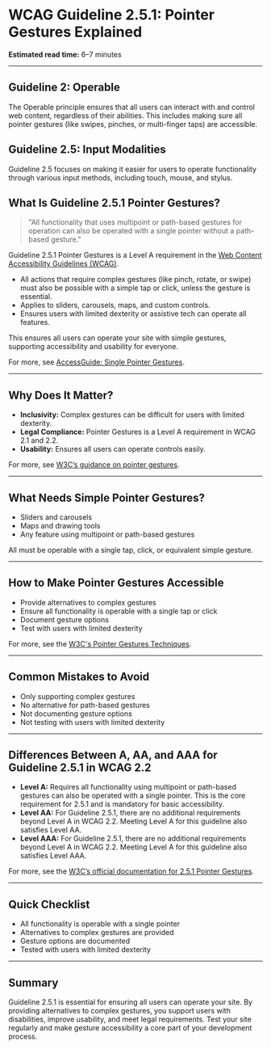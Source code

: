 <!--
title: 2.5.1 - Pointer Gestures
series: Making the Web Accessible for All
description: A practical guide to WCAG Guideline 2.5.1 (Pointer Gestures)—what it means, why it matters, and how to ensure all functionality is operable with simple pointer gestures.
keywords: wcag 2.5.1, pointer gestures, accessibility, web standards, digital inclusion
image: WCAG-Series-2.5.1.png
imageAlt: Blue text on yellow background saying, "Web Content Accessibiilty Guiedlines (WCAG) 2.5.1 Explained, Pointer Gestures"
status: published
date: 2025-07-03
excerpt: This guideline ensures all functionality is operable with simple pointer gestures.
next: /wcag/WCAG-Guideline-2-5-2-Pointer-Cancellation-Explained, Guideline 2.5.2 - Pointer Cancellation
previous: /wcag/WCAG-Guideline-2-4-7-Focus-Visible-Explained, Guideline 2.4.7 - Focus Visible
-->

# **WCAG Guideline 2.5.1: Pointer Gestures Explained**

**Estimated read time:** 6–7 minutes

---

## **Guideline 2: Operable**

The Operable principle ensures that all users can interact with and control web content, regardless of their abilities. This includes making sure all pointer gestures (like swipes, pinches, or multi-finger taps) are accessible.

## **Guideline 2.5: Input Modalities**

Guideline 2.5 focuses on making it easier for users to operate functionality through various input methods, including touch, mouse, and stylus.

## **What Is Guideline 2.5.1 Pointer Gestures?**

> "All functionality that uses multipoint or path-based gestures for operation can also be operated with a single pointer without a path-based gesture."

Guideline 2.5.1 Pointer Gestures is a Level A requirement in the [Web Content Accessibility Guidelines (WCAG)](https://www.w3.org/WAI/WCAG22/quickref/#pointer-gestures).

- All actions that require complex gestures (like pinch, rotate, or swipe) must also be possible with a simple tap or click, unless the gesture is essential.
- Applies to sliders, carousels, maps, and custom controls.
- Ensures users with limited dexterity or assistive tech can operate all features.

This ensures all users can operate your site with simple gestures, supporting accessibility and usability for everyone.

For more, see [AccessGuide: Single Pointer Gestures](https://www.accessguide.io/guide/single-pointer-gestures).

---

## **Why Does It Matter?**

- **Inclusivity:** Complex gestures can be difficult for users with limited dexterity.
- **Legal Compliance:** Pointer Gestures is a Level A requirement in WCAG 2.1 and 2.2.
- **Usability:** Ensures all users can operate controls easily.

For more, see [W3C’s guidance on pointer gestures](https://www.w3.org/WAI/WCAG22/Understanding/pointer-gestures.html).

---

## **What Needs Simple Pointer Gestures?**

- Sliders and carousels
- Maps and drawing tools
- Any feature using multipoint or path-based gestures

All must be operable with a single tap, click, or equivalent simple gesture.

---

## **How to Make Pointer Gestures Accessible**

- Provide alternatives to complex gestures
- Ensure all functionality is operable with a single tap or click
- Document gesture options
- Test with users with limited dexterity

For more, see the [W3C's Pointer Gestures Techniques](https://www.w3.org/WAI/WCAG22/Techniques/general/G217).

---

## **Common Mistakes to Avoid**

- Only supporting complex gestures
- No alternative for path-based gestures
- Not documenting gesture options
- Not testing with users with limited dexterity

---

## **Differences Between A, AA, and AAA for Guideline 2.5.1 in WCAG 2.2**

- **Level A:** Requires all functionality using multipoint or path-based gestures can also be operated with a single pointer. This is the core requirement for 2.5.1 and is mandatory for basic accessibility.
- **Level AA:** For Guideline 2.5.1, there are no additional requirements beyond Level A in WCAG 2.2. Meeting Level A for this guideline also satisfies Level AA.
- **Level AAA:** For Guideline 2.5.1, there are no additional requirements beyond Level A in WCAG 2.2. Meeting Level A for this guideline also satisfies Level AAA.

For more, see the [W3C’s official documentation for 2.5.1 Pointer Gestures](https://www.w3.org/WAI/WCAG22/Understanding/pointer-gestures.html).

---

## **Quick Checklist**

- All functionality is operable with a single pointer
- Alternatives to complex gestures are provided
- Gesture options are documented
- Tested with users with limited dexterity

---

## **Summary**

Guideline 2.5.1 is essential for ensuring all users can operate your site. By providing alternatives to complex gestures, you support users with disabilities, improve usability, and meet legal requirements. Test your site regularly and make gesture accessibility a core part of your development process.

